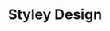 ---
layout: chapter
title: Styley Design
slides:

  - class: title-slide
    content: |

      ![Gather Workshops Logo]([[BASE_URL]]/theme/assets/images/gw_logo.png)

      # Styley Design

      _Designing your content_

    notes: |

      In website development, we use code describe the content _and_ the design.

      We can use CSS code to tell our web pages how our content should look.




  - content: |

      ![Icecream Scoops](assets/images/icecream-scoops.png){: width="220"}

      ## CSS With Icecream

      Open this link in a new tab: <a href="http://codepen.io/gatherworkshops/pen/yyrQpd?editors=110" target="_blank">Icecream Code</a>
      We'll use CSS to make it look way better.

    notes: |

      Here's another activity for you, this time using Icecream to explore CSS!

      Open up the CodePen link and then continue to the next slide for instructions.




  - content: |

      ## CodePen Editor

      ![Screenshot of CodePen UI](assets/images/codepen-css.png)

      Open up both your HTML and CSS panels in CodePen.

    notes: |

      This time in CodePen we need to have both the HTML and CSS code panels open.

      To apply design using CSS, we'll need to use both.




  - class: demo
    content: |

      <iframe src="assets/demos/icecream/"></iframe>

      ## Icecream Example

      We will use code to make our output look like this.

    notes: |

      After we've completed all the steps in this chapter, your final output should look something like this.



  - content: |

      ## Designing a Class

      In your CSS panel, create the `main-heading` class.

      ```css 
      .main-heading {
        color: hotpink;
        font-size: 100px;
        text-align: center;
        font-family: Comic Sans MS;
      }
      ```
      {:.big-code}

      Nothing on your page will change yet!
      {:.checkpoint}

    notes: |

      This class describes what a "main-heading" should look like.

      This class says that anything called "main-heading" will be hot pink with a font size of 100 pixels. It will also be center-aligned and the font will be Comic Sans.

      Problem is, we don't have anything called "main-heading" on our page yet.

      See the next slide for how to apply this class.

      

  - content: |

      ## Applying a Class

      ```html
      <h1 class="main-heading">Icecream</h1>
      ```
      {:.big-code}

      To apply a class, we add the `class` attribute to an opening HTML tag.

      Your main heading should now be large, pink and centered.
      {:.checkpoint}

    notes: |

      If your CSS didn't work, check for these common problems:

      - The class name `main-heading` must be spelled exactly the same in both the CSS and the HTML
      - In the CSS there is a full stop before the class name, in HTML there is not.
      - Your CSS class must have opening and closing brackets.
      - Your CSS class must have a semicolon ; on the end of each line.




  - content: |

      ## Modifying a Class

      If we ever want to change how something looks,
      we can add or remove lines from its class.

      ```css
      .main-heading {
        color: hotpink;
        font-size: 100px;
        text-align: center;
        font-family: Comic Sans MS;
        text-shadow: 2px 2px 2px brown;
      }
      ```
      {:data-line="1-5, 7"}

      Your main heading should now have a drop shadow.
      {:.checkpoint}


    notes: |

      To change how things look on our page, we create classes for each piece
      of our design and we update those classes as needed.

      It's best practice to avoid creating more than one class with the same name in your CSS - all design for a particular element should be in a single class definition.




  - content: |

      ## Styling our Tagline

      Use what you've learned about classes to design your `tagline`.
      That's the paragraph directly below the main heading.

      ```html
      <p class="tagline">The icy summer treat of New Zealand</p>
      ```
      {:.big-code}

      This time, add the class in the HTML before doing the CSS.
      {:.checkpoint}


    notes: |

      You can create the CSS class first, or you can add the HTML class first - either way is fine!

      As long as the names match up, you can do the steps in any order.

      Just remember that you won't see any changes until you've done both steps!



  - content: |

      ## Designing our Tagline

      Use what you've learned about CSS classes to design your `tagline`.

      ```css
      .tagline {
        color: brown;
      }
      ```
      {:.big-code}

      Add some lines to make your tagline text bigger, centered and in Comic Sans.
      {:.checkpoint}


    notes: |

      You can add as many lines to each CSS class as you like, as long as they are all between the curly brackets.



  - content: |

      ## Styling Images

      We can also style images using CSS, such as the
      image on our page with the class `icecream-scoops`.

      ```css
      .icecream-scoops {
        width: 300px;
      }
      ```
      {:.big-code}

      Your icecream scoops should now be much smaller.
      {:.checkpoint}


  - content: |

      ## Aligning Images

      To center-align images, you need three extra lines of CSS:

      ```css
      .icecream-scoops {
        width: 300px;
        display: block;
        margin-left: auto;
        margin-right: auto;
      }
      ```
      {:.big-code data-line="1-2, 6"}

      Your icecream scoops should now be centered.
      {:.checkpoint}


    notes: |

      Images are weird, they're not text so we can't use text-align to center them.

      Instead, we have to first tell an image that it is a "block" element, then we need to make it have automatic spacing on either side, to push it to the middle.

      Very strange, but it should make a little more sense once we cover alignment and stacked layouts.




  - content: |

      ## Styling all Subheadings

      You can style all tags of one type by using the
      tag name instead of a class name, without the full stop.

      ```css
      h2 {
        color: hotpink;
        font-size: 30px;
      }
      ```
      {:.big-code}

      All your subheadings should now be hot pink.
      {:.checkpoint}
      

    notes: |

      Rather than adding a class to every single element, we can also design based on the **type** of element.

      When styling in this way, the name of the CSS rule is the tag name rather than a class name, and it doesn't have a full stop at the start.




  - content: |

      ## Styling all Paragraphs

      Use what you learned about styling by tag name
      to style all your paragraphs to be:

      - 14px in size 
      - Verdana as the font
      - Coloured brown
      - Line height of 150%

      Create a CSS rule to make your paragraphs look like the description.
      {:.checkpoint}


  - content: |

      ## Vertical spacing

      

  - class: demo
    content: |

      <iframe src="assets/demos/icecream/"></iframe>

      ## Final Result

      Your own output window should now look something like this.

      TODO: [Edit on CodePen](http://codepen.io/gatherworkshops/pen/gbyXgo/)



  - content: |

      ## Stuff We Covered

      - **Rule Structure**
        A design rule is made up of a target and a bunch of lines of design.
      - **Class Styles**
        A design rule can be applied to specific elements using a class name
      - **Element Styles**
        A design rule can be applied to all elements of one kind by the element name
      {:.flex-list}



  - content: |

      ![Thumbs Up!]([[BASE_URL]]/theme/assets/images/thumbs-up.svg){: height="200" }

      ## Styley Design: Complete!

      Great, now let's get started on our own projects...

      [Take me to the next chapter!](layout-basics.html)


    notes: |

      Great! Now that we know the basics, let's get started on our own projects.






---